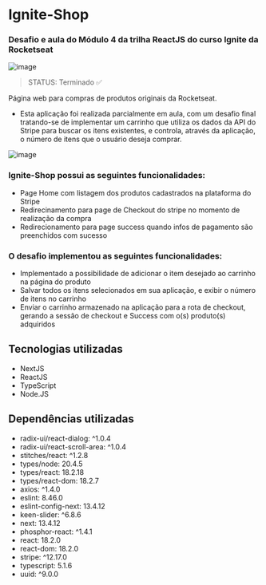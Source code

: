 # Ignite-Shop

### Desafio e aula do Módulo 4 da trilha ReactJS do curso Ignite da Rocketseat

![image](https://github.com/ViniciusOshima/Github-Blog/assets/105689421/ce016a49-229b-4881-96df-37189c93adf3)

> STATUS: Terminado ✅

Página web para compras de produtos originais da Rocketseat.

- Esta aplicação foi realizada parcialmente em aula, com um desafio final tratando-se de implementar um carrinho que utiliza os dados da API do Stripe para buscar os itens existentes, e controla, através da aplicação, o número de itens que o usuário deseja comprar.

![image](https://github.com/ViniciusOshima/Github-Blog/assets/105689421/2e6bb7ed-e1d6-4654-9322-7c54afca25b1)

### Ignite-Shop possui as seguintes funcionalidades:

+ Page Home com listagem dos produtos cadastrados na plataforma do Stripe
+ Redirecinamento para page de Checkout do stripe no momento de realização da compra
+ Redirecionamento para page success quando infos de pagamento são preenchidos com sucesso

### O desafio implementou as seguintes funcionalidades:

+ Implementado a possibilidade de adicionar o item desejado ao carrinho na página do produto
+ Salvar todos os itens selecionados em sua aplicação, e exibir o número de itens no carrinho
+ Enviar o carrinho armazenado na aplicação para a rota de checkout, gerando a sessão de checkout e Success com o(s) produto(s) adquiridos

## Tecnologias utilizadas

+ NextJS
+ ReactJS
+ TypeScript
+ Node.JS

## Dependências utilizadas

+ radix-ui/react-dialog: ^1.0.4
+ radix-ui/react-scroll-area: ^1.0.4
+ stitches/react: ^1.2.8
+ types/node: 20.4.5
+ types/react: 18.2.18
+ types/react-dom: 18.2.7
+ axios: ^1.4.0
+ eslint: 8.46.0
+ eslint-config-next: 13.4.12
+ keen-slider: ^6.8.6
+ next: 13.4.12
+ phosphor-react: ^1.4.1
+ react: 18.2.0
+ react-dom: 18.2.0
+ stripe: ^12.17.0
+ typescript: 5.1.6
+ uuid: ^9.0.0
